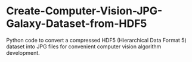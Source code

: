 # Create-Computer-Vision-JPG-Galaxy-Dataset-from-HDF5
Python code to convert a compressed HDF5 (Hierarchical Data Format 5) dataset into JPG files for convenient computer vision algorithm development.
